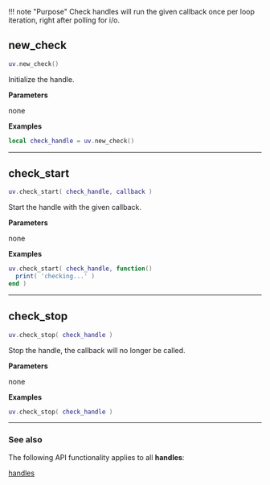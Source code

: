 !!! note "Purpose"
    Check handles will run the given callback once per loop iteration, right after polling for i/o.

## new_check

```lua
uv.new_check()
```

Initialize the handle.

__Parameters__

none

__Examples__

```lua
local check_handle = uv.new_check()
```

---

## check_start

```lua
uv.check_start( check_handle, callback )
```

Start the handle with the given callback.

__Parameters__

none

__Examples__

```lua
uv.check_start( check_handle, function()
  print( 'checking...' )
end )
```

---

## check_stop

```lua
uv.check_stop( check_handle )
```

Stop the handle, the callback will no longer be called.

__Parameters__

none

__Examples__

```lua
uv.check_stop( check_handle )
```

---

### See also

The following API functionality applies to all __handles__:

[handles](../handles)
